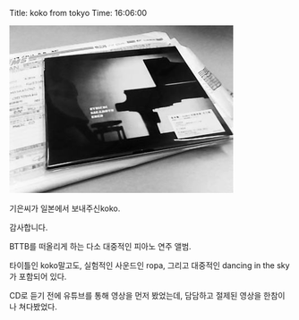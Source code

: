 Title: koko from tokyo
Time: 16:06:00

![](160030_ez_.jpg)

기은씨가 일본에서 보내주신koko.

감사합니다.

BTTB를 떠올리게 하는 다소 대중적인 피아노 연주 앨범.

타이틀인 koko말고도, 실험적인 사운드인 ropa, 그리고 대중적인 dancing in the sky가 포함되어 있다.

CD로 듣기 전에 유튜브를 통해 영상을 먼저 봤었는데, 담담하고 절제된 영상을 한참이나 쳐다봤었다.


